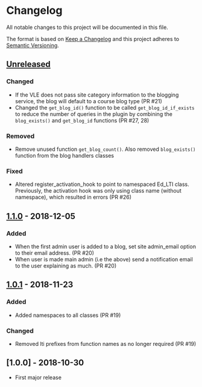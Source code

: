 # Changelog
All notable changes to this project will be documented in this file.

The format is based on [Keep a Changelog](http://keepachangelog.com/en/1.0.0/)
and this project adheres to [Semantic Versioning](http://semver.org/spec/v2.0.0.html).

## [Unreleased]

### Changed
- If the VLE does not pass site category information to the blogging service, the blog will default to a course blog type (PR #21)
- Changed the `get_blog_id()` function to be called `get_blog_id_if_exists` to reduce the number of queries in the plugin by combining the `blog_exists()` and `get_blog_id` functions (PR #27, 28)

### Removed
- Remove unused function `get_blog_count()`. Also removed `blog_exists()` function from the blog handlers classes

### Fixed
- Altered register_activation_hook to point to namespaced Ed_LTI class. Previously, the activation hook was only using class name (without namespace), which resulted in errors (PR #26)

## [1.1.0] - 2018-12-05

### Added
- When the first admin user is added to a blog, set site admin_email option to their email address. (PR #20)
- When user is made main admin (i.e the above) send a notification email to the user explaining as much. (PR #20)

## [1.0.1] - 2018-11-23

### Added
- Added namespaces to all classes (PR #19)

### Changed
- Removed lti prefixes from function names as no longer required (PR #19)

## [1.0.0] - 2018-10-30

- First major release


[Unreleased]: https://github.com/uoe-dlam/ed-lti/compare/v1.1.0...HEAD
[1.1.0]: https://github.com/uoe-dlam/ed-lti/compare/v1.0.1...v1.1.0
[1.0.1]: https://github.com/uoe-dlam/ed-lti/compare/v1.0.0...v1.0.1

